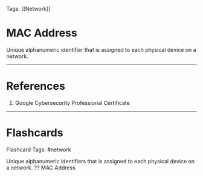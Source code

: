 Tags: [[Network]]
# MAC Address

Unique alphanumeric identifier that is assigned to each physical device on a network.

---
# References

1. Google Cybersecurity Professional Certificate

---
# Flashcards

Flashcard Tags: #network 

Unique alphanumeric identifiers that is assigned to each physical device on a network.
??
MAC Address
<!--SR:!2024-05-04,4,270!2024-05-03,3,250-->